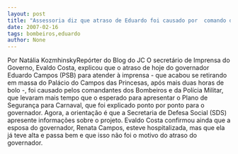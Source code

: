 ```yaml
---
layout: post
title: "Assessoria diz que atraso de Eduardo foi causado por  comando da PM e dos bombeiros"
date: 2007-02-16
tags: bombeiros,eduardo
author: None
---
```

Por Natália KozmhinskyRepórter do Blog do JC 
O secretário de Imprensa do Governo, Evaldo Costa, explicou que o atraso de hoje do governador Eduardo Campos (PSB) para atender&nbsp;à imprensa - que acabou se retirando em massa do Palácio do Campos das Princesas, após mais&nbsp;duas horas de bolo -, foi causado pelos comandantes dos Bombeiros e da Polícia Militar, que levaram mais tempo que o esperado para apresentar o Plano de Segurança para Carnaval, que foi explicado ponto por ponto para o governador. 
Agora, a orientação é que a Secretaria de Defesa Social (SDS) apresente informações sobre o projeto. Evaldo Costa confirmou ainda que a esposa do governador, Renata Campos, esteve hospitalizada, mas que ela já teve alta e passa bem e que isso não foi o motivo do atraso do governador.&nbsp;&nbsp;  